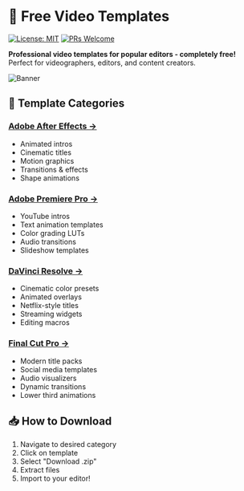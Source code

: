 # 🎥 Free Video Templates

[![License: MIT](https://img.shields.io/badge/License-MIT-yellow.svg)](https://opensource.org/licenses/MIT)
[![PRs Welcome](https://img.shields.io/badge/PRs-welcome-brightgreen.svg)](http://makeapullrequest.com)

**Professional video templates for popular editors - completely free!**  
Perfect for videographers, editors, and content creators.

![Banner](https://i.imgur.com/wxlsv2r.png) 

## 🚀 Template Categories

### [Adobe After Effects →](https://motionitems.com/browse/free-after-effects-templates/)
- Animated intros
- Cinematic titles
- Motion graphics
- Transitions & effects
- Shape animations

### [Adobe Premiere Pro →](https://motionitems.com/browse/free-premiere-pro-templates/)
- YouTube intros
- Text animation templates
- Color grading LUTs
- Audio transitions
- Slideshow templates

### [DaVinci Resolve →](https://motionitems.com/browse/free-davinci-resolve-templates/)
- Cinematic color presets
- Animated overlays
- Netflix-style titles
- Streaming widgets
- Editing macros

### [Final Cut Pro →](https://motionitems.com/browse/free-final-cut-pro-templates/)
- Modern title packs
- Social media templates
- Audio visualizers
- Dynamic transitions
- Lower third animations

## 📥 How to Download
1. Navigate to desired category
2. Click on template
3. Select "Download .zip"
4. Extract files
5. Import to your editor!
